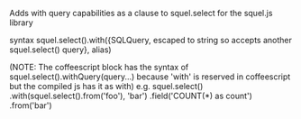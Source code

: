 Adds with query capabilities as a clause to squel.select for the squel.js library

syntax squel.select().with({SQLQuery, escaped to string so accepts another squel.select() query}, alias)

(NOTE: The coffeescript block has the syntax of squel.select().withQuery(query...) because 'with' is reserved in coffeescript but the compiled js has it as with)
e.g.
squel.select()
    .with(squel.select().from('foo'), 'bar')
    .field('COUNT(*) as count')
    .from('bar') 
